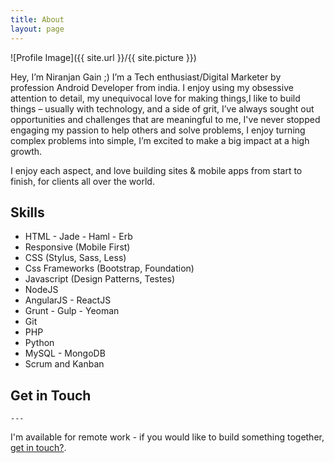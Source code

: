 ```yaml
---
title: About
layout: page
---
```

![Profile Image]({{ site.url }}/{{ site.picture }})

<p>Hey, I’m Niranjan Gain ;) I’m a Tech enthusiast/Digital Marketer by profession Android Developer from india.
I enjoy using my obsessive attention to detail, my unequivocal love for making things,I like to build things – usually with       technology, and a side of grit, I’ve always sought out opportunities and challenges that are meaningful to me, I've never stopped engaging my passion to help others and solve problems, I enjoy turning complex problems into simple, I’m excited to make a big impact at a high growth.</p>

<p>I enjoy each aspect, and love building sites & mobile apps from start to finish, for clients all over the world.</p>

<h2>Skills</h2>

<ul class="skill-list">
	<li>HTML - Jade - Haml - Erb</li>
	<li>Responsive (Mobile First)</li>
	<li>CSS (Stylus, Sass, Less)</li>
	<li>Css Frameworks (Bootstrap, Foundation)</li>
	<li>Javascript (Design Patterns, Testes)</li>
	<li>NodeJS</li>
	<li>AngularJS - ReactJS</li>
	<li>Grunt - Gulp - Yeoman</li>
	<li>Git</li>
	<li>PHP</li>
	<li>Python</li>
	<li>MySQL - MongoDB</li>
	<li>Scrum and Kanban</li>
</ul>

<h2>Get in Touch</h2>

    ---
    
I'm available for remote work - if you would like to build something together, [get in touch?](http://github.com/sergiokopplin/indigo/issues).
